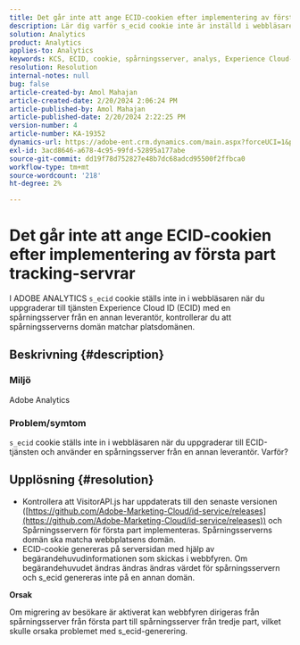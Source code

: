 ```yaml
---
title: Det går inte att ange ECID-cookien efter implementering av första part tracking-servrar
description: Lär dig varför s_ecid cookie inte är inställd i webbläsaren när du uppgraderar till ECID-tjänsten i Adobe Analytics.
solution: Analytics
product: Analytics
applies-to: Analytics
keywords: KCS, ECID, cookie, spårningsserver, analys, Experience Cloud-ID
resolution: Resolution
internal-notes: null
bug: false
article-created-by: Amol Mahajan
article-created-date: 2/20/2024 2:06:24 PM
article-published-by: Amol Mahajan
article-published-date: 2/20/2024 2:22:25 PM
version-number: 4
article-number: KA-19352
dynamics-url: https://adobe-ent.crm.dynamics.com/main.aspx?forceUCI=1&pagetype=entityrecord&etn=knowledgearticle&id=c168863a-f9cf-ee11-9079-6045bd006295
exl-id: 3acd8646-a678-4c95-99fd-52895a177abe
source-git-commit: dd19f78d752827e48b7dc68adcd95500f2ffbca0
workflow-type: tm+mt
source-wordcount: '218'
ht-degree: 2%

---
```


# Det går inte att ange ECID-cookien efter implementering av första part tracking-servrar


I ADOBE ANALYTICS `s_ecid` cookie ställs inte in i webbläsaren när du uppgraderar till tjänsten Experience Cloud ID (ECID) med en spårningsserver från en annan leverantör, kontrollerar du att spårningsserverns domän matchar platsdomänen.

## Beskrivning {#description}


### <b>Miljö</b>

Adobe Analytics



### <b>Problem/symtom</b>

`s_ecid` cookie ställs inte in i webbläsaren när du uppgraderar till ECID-tjänsten och använder en spårningsserver från en annan leverantör. Varför?


## Upplösning {#resolution}


- Kontrollera att VisitorAPI.js har uppdaterats till den senaste versionen ([https://github.com/Adobe-Marketing-Cloud/id-service/releases](https://github.com/Adobe-Marketing-Cloud/id-service/releases)) och Spårningsservern för första part implementeras. Spårningsserverns domän ska matcha webbplatsens domän.
- ECID-cookie genereras på serversidan med hjälp av begärandehuvudinformationen som skickas i webbfyren. Om begärandehuvudet ändras ändras ändras värdet för spårningsservern och s_ecid genereras inte på en annan domän.


<b>Orsak</b>

Om migrering av besökare är aktiverat kan webbfyren dirigeras från spårningsserver från första part till spårningsserver från tredje part, vilket skulle orsaka problemet med s_ecid-generering.

